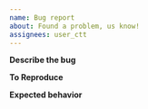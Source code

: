 ```yaml
---
name: Bug report
about: Found a problem, us know!
assignees: user_ctt
---
```


**Describe the bug**
<!-- Describe the bug and any other relevant information, such as: `test_template` version, Operating System Type and Version (MacOS 13.2 vs. Window 8), etc.  -->

**To Reproduce**
<!-- What steps or code snippets can allow someone else to replicate the issue -->

**Expected behavior**
<!-- What did you expect? -->
